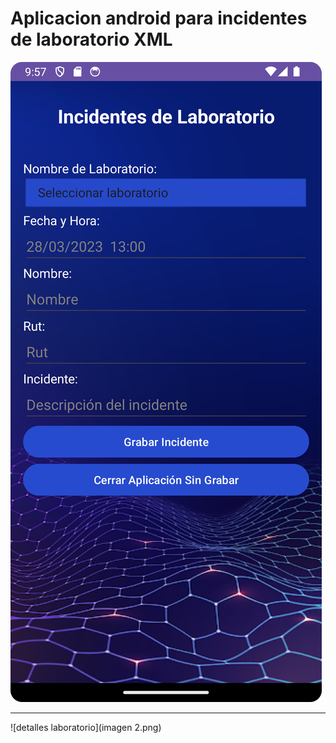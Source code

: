 # Aplicacion android para incidentes de laboratorio XML


![aplicacion inicial](aplicacion.png)

---

![detalles laboratorio](imagen 2.png)
